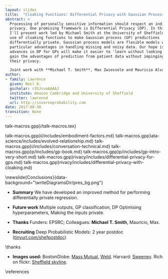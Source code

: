 ```yaml
---
layout: slides
title:  "Cloaking Functions: Differential Privacy with Gaussian Processes"
abstract: > 
  Processing of personally sensitive information should respect an individual's
  privacy. One promising framework is Differential Privacy (DP). In this talk
  I'll present work led by Michael Smith at the University of Sheffield on the
  use of cloaking functions to make Gaussian process (GP) predictions
  differentially private. Gaussian process models are flexible models with
  particular advantages in handling missing and noisy data. Our hope is that
  advances in DP for GPs will make it easier to 'learn without looking', i.e.
  gain the advantages of prediction from patient data without impinging on
  their privacy.

  Joint work with **Michael T. Smith**, Max Zwiessele and Mauricio Alvarez
author:
- family: Lawrence
  given: Neil D.
  gscholar: r3SJcvoAAAAJ
  institute: Amazon Cambridge and University of Sheffield
  twitter: lawrennd
  url: http://inverseprobability.com
date: 2017-08-30
transition: None
---
```




talk-macros.gpp}/talk-macros.tex}

talk-macros.gpp}i/includes/embodiment-factors.md}
talk-macros.gpp}ata-science/includes/evolved-relationship.md}
talk-macros.gpp}i/includes/conversation-technical.md}
talk-macros.gpp}p/includes/gp-book.md}
talk-macros.gpp}p/includes/gp-intro-very-short.md}
talk-macros.gpp}rivacy/includes/differential-privacy-for-gps.md}
talk-macros.gpp}rivacy/includes/differential-privacy-with-cloaking.md}


\newslide{Conclusions}{data-background="\writeDiagramsDir/pres_bg.png"}

* **Summary** We have developed an improved method for performing
differentially private regression.

* **Future work** Multiple outputs, GP classification, DP Optimising
hyperparameters, Making the inputs private.

* **Thanks** Funders: EPSRC; Colleagues: **Michael T. Smith**, Mauricio, Max.

* **Recruiting** Deep Probabilistic Models: 2 year postdoc ([tinyurl.com/shefpostdoc](http://tinyurl.com/shefpostdoc))


\thanks

* **Images used:** BostonGlobe: [Mass
Mutual](https://c.o0bg.com/rf/image_960w/Boston/2011-2020/2015/05/29/BostonGlobe.com/Business/Images/MassMutual_04.jpg),
[Weld](https://c.o0bg.com/rf/image_960w/Boston/2011-2020/2014/10/20/BostonGlobe.com/Metro/Images/Gov.%20Bill%20Weld%201-100425.jpg).
Harvard: [Sweeney](http://www.gov.harvard.edu/files/Sweeney6crop.jpg).
Rich on flickr: [Sheffield
skyline](https://www.flickr.com/photos/rich_b1982/13114665103/in/pool-sheffieldskyline/).

\references

<!--###  {.allowframebreaks data-background="\writeDiagramsDir/pres_bg.png"}

* [**The go-to book on differential privacy, by Dwork and Roth;**\
]{style="margin-left:-50px;"} Dwork, Cynthia, and Aaron Roth. "The
algorithmic foundations of differential privacy." Theoretical Computer
Science 9.3-4 (2013): 211-407.
[link](https://www.cis.upenn.edu/~aaroth/Papers/privacybook.pdf)

* [**Original basis of applying DP to GPs;**\
]{style="margin-left:-50px;"} Hall, Rob, Alessandro Rinaldo, and Larry
Wasserman. "Differential privacy for functions and functional data." The
Journal of Machine Learning Research 14.1 (2013): 703-727.
[link](http://www.stat.cmu.edu/~arinaldo/papers/hall13a.pdf)


* [**Articles about the Massachusetts privacy debate**\
]{style="margin-left:-50px;"} Barth-Jones, Daniel C.
"The 're-identification' of Governor William Weld's medical information: a
critical re-examination of health data identification risks and privacy
protections, then and now." Then and Now (June 4, 2012) (2012).
[link](http://papers.ssrn.com/sol3/papers.cfm?abstract_id=2076397)


* Ohm, Paul. "Broken promises of privacy: Responding to the surprising
failure of anonymization." UCLA Law Review 57 (2010): 1701.
[link](https://epic.org/privacy/reidentification/ohm_article.pdf)

* Narayanan, Arvind, and Edward W. Felten. "No silver bullet:
De-identification still doesn’t work." White Paper (2014).
[link](http://randomwalker.info/publications/no-silver-bullet-de-identification.pdf)

* Howell, N. Data from a partial census of the !kung san, dobe. 1967-1969.
<https://public.tableau.com/profile/john.marriott\#!/vizhome/kung-san/Attributes>, 1967.
-->





